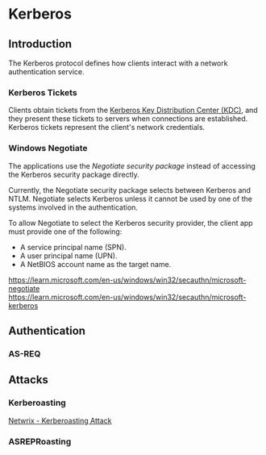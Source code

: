 # Kerberos
## Introduction
The Kerberos protocol defines how clients interact with a network authentication service.

### Kerberos Tickets
Clients obtain tickets from the [Kerberos Key Distribution Center (KDC)](../ad/infrastructure/kdc.md), and they present these tickets to servers when connections are established. Kerberos tickets represent the client's network credentials.

### Windows Negotiate
The applications use the *Negotiate security package* instead of accessing the Kerberos security package directly.

Currently, the Negotiate security package selects between Kerberos and NTLM.
Negotiate selects Kerberos unless it cannot be used by one of the systems involved in the authentication.

To allow Negotiate to select the Kerberos security provider, the client app must provide one of the following:
- A service principal name (SPN).
- A user principal name (UPN).
- A NetBIOS account name as the target name.

https://learn.microsoft.com/en-us/windows/win32/secauthn/microsoft-negotiate  
https://learn.microsoft.com/en-us/windows/win32/secauthn/microsoft-kerberos  

## Authentication
### AS-REQ


## Attacks
### Kerberoasting

[Netwrix - Kerberoasting Attack](https://www.netwrix.com/cracking_kerberos_tgs_tickets_using_kerberoasting.html)

### ASREPRoasting

